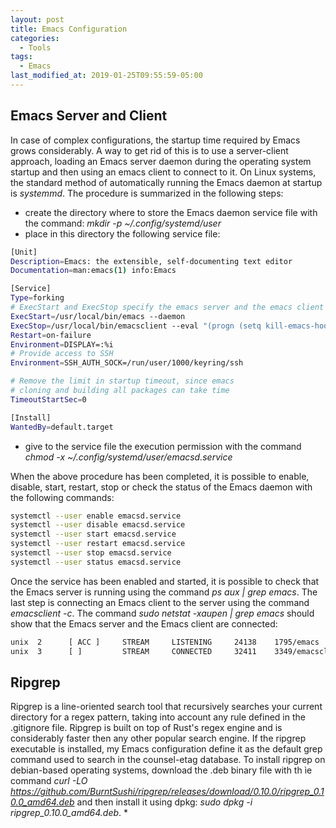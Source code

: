 ```yaml
---
layout: post
title: Emacs Configuration
categories:
  - Tools
tags:
  - Emacs
last_modified_at: 2019-01-25T09:55:59-05:00
---
```


## Emacs Server and Client

In case of complex configurations, the startup time required by Emacs grows considerably. A
way to get rid of this is to use a server-client approach, loading an Emacs
server daemon during the operating system startup and then using an emacs client
to connect to it. On Linux systems, the standard method of automatically running
the Emacs daemon at startup is *systemmd*. The procedure is summarized in the
following steps:
* create the directory where to store the Emacs daemon service file with the
 command: *mkdir -p ~/.config/systemd/user*
* place in this directory the following service file:

```bash
[Unit]
Description=Emacs: the extensible, self-documenting text editor
Documentation=man:emacs(1) info:Emacs

[Service]
Type=forking
# ExecStart and ExecStop specify the emacs server and the emacs client paths
ExecStart=/usr/local/bin/emacs --daemon
ExecStop=/usr/local/bin/emacsclient --eval "(progn (setq kill-emacs-hook nil) (kill-emacs))"
Restart=on-failure
Environment=DISPLAY=:%i
# Provide access to SSH
Environment=SSH_AUTH_SOCK=/run/user/1000/keyring/ssh

# Remove the limit in startup timeout, since emacs
# cloning and building all packages can take time
TimeoutStartSec=0

[Install]
WantedBy=default.target
```
* give to the service file the execution permission with the command *chmod -x ~/.config/systemd/user/emacsd.service*

When the above procedure has been completed, it is possible to enable, disable,
start, restart, stop or check the status of the Emacs daemon with the following commands:

```bash
systemctl --user enable emacsd.service
systemctl --user disable emacsd.service
systemctl --user start emacsd.service
systemctl --user restart emacsd.service
systemctl --user stop emacsd.service
systemctl --user status emacsd.service
```

Once the service has been enabled and started, it is possible to check that the
Emacs server is running using the command *ps aux | grep emacs*. The last step
is connecting an Emacs client to the server using the command *emacsclient -c*.
The command *sudo netstat -xaupen | grep emacs* should show that the Emacs
server and the Emacs client are connected:

```bash
unix  2      [ ACC ]     STREAM     LISTENING     24138    1795/emacs          /tmp/emacs1000/server
unix  3      [ ]         STREAM     CONNECTED     32411    3349/emacsclient
```
## Ripgrep

Ripgrep is a line-oriented search tool that recursively searches your current
directory for a regex pattern, taking into account any rule defined in the
.gitignore file. Ripgrep is built on top of Rust's regex engine and is
considerably faster then any other popular search engine. If the ripgrep
executable is installed, my Emacs configuration define it as the default grep
command used to search in the counsel-etag database. To install ripgrep on
debian-based operating systems,
download the .deb binary file with th ìe command *curl -LO
https://github.com/BurntSushi/ripgrep/releases/download/0.10.0/ripgrep_0.10.0_amd64.deb*
and then install it using dpkg: *sudo dpkg -i ripgrep_0.10.0_amd64.deb*.
*
